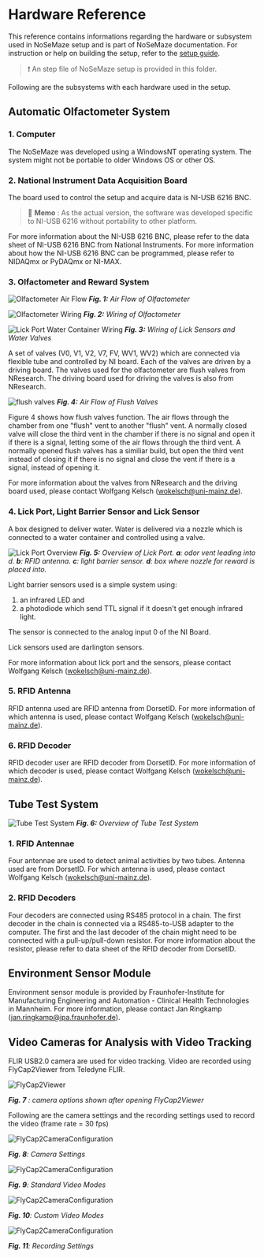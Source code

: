 # Hardware Reference

This reference contains informations regarding the hardware or subsystem used in NoSeMaze setup and is part of NoSeMaze documentation. For instruction or help on building the setup, refer to the [setup guide](../Guides/setupGuide.md).

> :exclamation: An step file of NoSeMaze setup is provided in this folder.

Following are the subsystems with each hardware used in the setup.

## Automatic Olfactometer System

### 1. Computer

The NoSeMaze was developed using a WindowsNT operating system. The system might not be portable to older Windows OS or other OS.

### 2. National Instrument Data Acquisition Board

The board used to control the setup and acquire data is NI-USB 6216 BNC.

> :memo: __Memo__ : As the actual version, the software was developed specific to NI-USB 6216 without portability to other platform.

For more information about the NI-USB 6216 BNC, please refer to the data sheet of NI-USB 6216 BNC from National Instruments.
For more information about how the NI-USB 6216 BNC can be programmed, please refer to NIDAQmx or PyDAQmx or NI-MAX.

### 3. Olfactometer and Reward System

![Olfactometer Air Flow](/Documentation/_images/olfactometerAirFlow.PNG)
*__Fig. 1:__ Air Flow of Olfactometer*

![Olfactometer Wiring](/Documentation/_images/olfactometerWiring.PNG)
*__Fig. 2:__ Wiring of Olfactometer*

![Lick Port Water Container Wiring](/Documentation/_images/LickPortAndWaterWiringAndFlow.PNG)
*__Fig. 3:__ Wiring of Lick Sensors and Water Valves*

A set of valves (V0, V1, V2, V7, FV, WV1, WV2) which are connected via flexible tube and controlled by NI board. Each of the valves are driven by a driving board. The valves used for the olfactometer are flush valves from NResearch. The driving board used for driving the valves is also from NResearch.

![flush valves](/Documentation/_images/flushValve.PNG)
*__Fig. 4:__ Air Flow of Flush Valves*

Figure 4 shows how flush valves function. The air flows through the chamber from one "flush" vent to another "flush" vent. A normally closed valve will close the third vent in the chamber if there is no signal and open it if there is a signal, letting some of the air flows through the third vent. A normally opened flush valves has a similiar build, but open the third vent instead of closing it if there is no signal and close the vent if there is a signal, instead of opening it.

For more information about the valves from NResearch and the driving board used, please contact Wolfgang Kelsch (wokelsch@uni-mainz.de).

### 4. Lick Port, Light Barrier Sensor and Lick Sensor

A box designed to deliver water. Water is delivered via a nozzle which is connected to a water container and controlled using a valve.

![Lick Port Overview](/Documentation/_images/LickPortSimple.PNG)
*__Fig. 5:__ Overview of Lick Port. __a__: odor vent leading into d. __b__: RFID antenna. __c__: light barrier sensor. __d__: box where nozzle for reward is placed into.*

Light barrier sensors used is a simple system using:

1. an infrared LED and
2. a photodiode which send TTL signal if it doesn't get enough infrared light.

The sensor is connected to the analog input 0 of the NI Board.

Lick sensors used are darlington sensors.

For more information about lick port and the sensors, please contact Wolfgang Kelsch (wokelsch@uni-mainz.de).

### 5. RFID Antenna

RFID antenna used are RFID antenna from DorsetID. For more information of which antenna is used, please contact Wolfgang Kelsch (wokelsch@uni-mainz.de).

### 6. RFID Decoder

RFID decoder user are RFID decoder from DorsetID. For more information of which decoder is used, please contact Wolfgang Kelsch (wokelsch@uni-mainz.de).

## Tube Test System

![Tube Test System](/Documentation/_images/tubeTestWiringSimple.PNG)
*__Fig. 6:__ Overview of Tube Test System*

### 1. RFID Antennae

Four antennae are used to detect animal activities by two tubes. Antenna used are from DorsetID. For which antenna is used, please contact Wolfgang Kelsch (wokelsch@uni-mainz.de).

### 2. RFID Decoders

Four decoders are connected using RS485 protocol in a chain. The first decoder in the chain is connected via a RS485-to-USB adapter to the computer. The first and the last decoder of the chain might need to be connected with a pull-up/pull-down resistor. For more information about the resistor, please refer to data sheet of the RFID decoder from DorsetID.

## Environment Sensor Module

Environment sensor module is provided by Fraunhofer-Institute for Manufacturing Engineering and Automation - Clinical Health Technologies in Mannheim. For more information, please contact Jan Ringkamp (jan.ringkamp@ipa.fraunhofer.de).

## Video Cameras for Analysis with Video Tracking

FLIR USB2.0 camera are used for video tracking. Video are recorded using FlyCap2Viewer from Teledyne FLIR.

![FlyCap2Viewer](../_images/FlyCap2Viewer01.PNG)

*__Fig. 7__ : camera options shown after opening FlyCap2Viewer*

Following are the camera settings and the recording settings used to record the video (frame rate = 30 fps)

![FlyCap2CameraConfiguration](../_images/FlyCap2Viewer02.PNG)

*__Fig. 8__: Camera Settings*

![FlyCap2CameraConfiguration](../_images/FlyCap2Viewer03.PNG)

*__Fig. 9__: Standard Video Modes*

![FlyCap2CameraConfiguration](../_images/FlyCap2Viewer04.PNG)

*__Fig. 10__: Custom Video Modes*

![FlyCap2CameraConfiguration](../_images/FlyCap2Viewer05.PNG)

*__Fig. 11__: Recording Settings*
